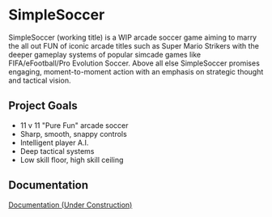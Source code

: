 # SimpleSoccer

SimpleSoccer (working title) is a WIP arcade soccer game aiming to marry the all out FUN of iconic arcade titles such as Super Mario Strikers with the deeper gameplay systems of popular simcade games like FIFA/eFootball/Pro Evolution Soccer. Above all else SimpleSoccer promises engaging, moment-to-moment action with an emphasis on strategic thought and tactical vision.


## Project Goals

- 11 v 11 "Pure Fun" arcade soccer
- Sharp, smooth, snappy controls
- Intelligent player A.I.
- Deep tactical systems
- Low skill floor, high skill ceiling


## Documentation

[Documentation (Under Construction)](https://www.notion.so/yelhedhli/SimpleSoccer-9fcc9e8f073f4f06b3192fedbf79e3c5)
